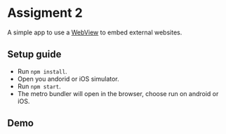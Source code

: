 # Assigment 2

A simple app to use a [WebView](https://github.com/react-native-webview/react-native-webview) to embed external websites.

## Setup guide

- Run `npm install`.
- Open you andorid or iOS simulator.
- Run `npm start`.
- The metro bundler will open in the browser, choose run on android or iOS.

## Demo
